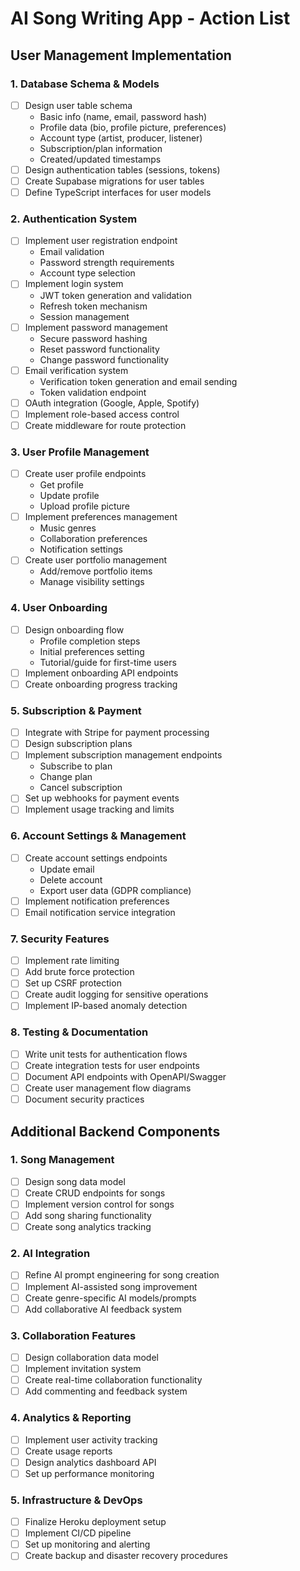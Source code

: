 # AI Song Writing App - Action List

## User Management Implementation

### 1. Database Schema & Models
- [ ] Design user table schema
  - Basic info (name, email, password hash)
  - Profile data (bio, profile picture, preferences)
  - Account type (artist, producer, listener)
  - Subscription/plan information
  - Created/updated timestamps
- [ ] Design authentication tables (sessions, tokens)
- [ ] Create Supabase migrations for user tables
- [ ] Define TypeScript interfaces for user models

### 2. Authentication System
- [ ] Implement user registration endpoint
  - Email validation
  - Password strength requirements
  - Account type selection
- [ ] Implement login system
  - JWT token generation and validation
  - Refresh token mechanism
  - Session management
- [ ] Implement password management
  - Secure password hashing
  - Reset password functionality
  - Change password functionality
- [ ] Email verification system
  - Verification token generation and email sending
  - Token validation endpoint
- [ ] OAuth integration (Google, Apple, Spotify)
- [ ] Implement role-based access control
- [ ] Create middleware for route protection

### 3. User Profile Management
- [ ] Create user profile endpoints
  - Get profile
  - Update profile
  - Upload profile picture
- [ ] Implement preferences management
  - Music genres
  - Collaboration preferences
  - Notification settings
- [ ] Create user portfolio management
  - Add/remove portfolio items
  - Manage visibility settings

### 4. User Onboarding
- [ ] Design onboarding flow
  - Profile completion steps
  - Initial preferences setting
  - Tutorial/guide for first-time users
- [ ] Implement onboarding API endpoints
- [ ] Create onboarding progress tracking

### 5. Subscription & Payment
- [ ] Integrate with Stripe for payment processing
- [ ] Design subscription plans
- [ ] Implement subscription management endpoints
  - Subscribe to plan
  - Change plan
  - Cancel subscription
- [ ] Set up webhooks for payment events
- [ ] Implement usage tracking and limits

### 6. Account Settings & Management
- [ ] Create account settings endpoints
  - Update email
  - Delete account
  - Export user data (GDPR compliance)
- [ ] Implement notification preferences
- [ ] Email notification service integration

### 7. Security Features
- [ ] Implement rate limiting
- [ ] Add brute force protection
- [ ] Set up CSRF protection
- [ ] Create audit logging for sensitive operations
- [ ] Implement IP-based anomaly detection

### 8. Testing & Documentation
- [ ] Write unit tests for authentication flows
- [ ] Create integration tests for user endpoints
- [ ] Document API endpoints with OpenAPI/Swagger
- [ ] Create user management flow diagrams
- [ ] Document security practices

## Additional Backend Components

### 1. Song Management
- [ ] Design song data model
- [ ] Create CRUD endpoints for songs
- [ ] Implement version control for songs
- [ ] Add song sharing functionality
- [ ] Create song analytics tracking

### 2. AI Integration
- [ ] Refine AI prompt engineering for song creation
- [ ] Implement AI-assisted song improvement
- [ ] Create genre-specific AI models/prompts
- [ ] Add collaborative AI feedback system

### 3. Collaboration Features
- [ ] Design collaboration data model
- [ ] Implement invitation system
- [ ] Create real-time collaboration functionality
- [ ] Add commenting and feedback system

### 4. Analytics & Reporting
- [ ] Implement user activity tracking
- [ ] Create usage reports
- [ ] Design analytics dashboard API
- [ ] Set up performance monitoring

### 5. Infrastructure & DevOps
- [ ] Finalize Heroku deployment setup
- [ ] Implement CI/CD pipeline
- [ ] Set up monitoring and alerting
- [ ] Create backup and disaster recovery procedures
